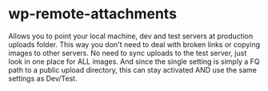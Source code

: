 # wp-remote-attachments
Allows you to point your local machine, dev and test servers at production uploads folder. This way you don't need to deal with broken links or copying images to other servers. No need to sync uploads to the test server, just look in one place for ALL images. And since the single setting is simply a FQ path to a public upload directory, this can stay activated AND use the same settings as Dev/Test.
